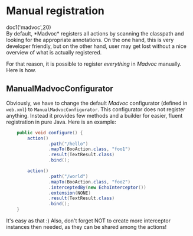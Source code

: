 # Manual registration

<div class="doc1"><js>doc1('madvoc',20)</js></div>
By default, *Madvoc* registers all actions by scanning the classpath
and looking for the appropriate annotations. On the one hand, 
this is very developer friendly, but on the other hand, user may get
lost without a nice overview of what is actually registered.

For that reason, it is possible to register _everything_ in *Madvoc* 
manually. Here is how.


## ManualMadvocConfigurator

Obviously, we have to change the default *Madvoc* configurator 
(defined in `web.xml`) to `ManualMadvocConfigurator`. This configurator
does not register anything. Instead it provides few methods and a 
builder for easier, fluent registration in pure Java. Here is an example:

~~~~~ java
    public void configure() {
        action()
                .path("/hello")
                .mapTo(BooAction.class, "foo1")
                .result(TextResult.class)
                .bind();

        action()
                .path("/world")
                .mapTo(BooAction.class, "foo2")
                .interceptedBy(new EchoInterceptor())
                .extension(NONE)
                .result(TextResult.class)
                .bind();
    }
~~~~~

It's easy as that :) Also, don't forget NOT to create more interceptor
instances then needed, as they can be shared among the actions!
